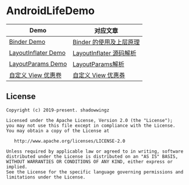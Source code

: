 # AndroidLifeDemo

| Demo | 对应文章 |
| ------ | ------ |
| [Binder Demo](https://github.com/shadowwingz/AndroidLifeDemo/tree/master/app/src/main/java/com/shadowwingz/androidlifedemo/binderdemo) | [Binder 的使用及上层原理](https://github.com/shadowwingz/AndroidLife/blob/master/%E6%A0%B8%E5%BF%83%E6%9C%BA%E5%88%B6/binder/Binder%20%E7%9A%84%E4%BD%BF%E7%94%A8%E5%8F%8A%E4%B8%8A%E5%B1%82%E5%8E%9F%E7%90%86/Binder%20%E7%9A%84%E4%BD%BF%E7%94%A8%E5%8F%8A%E4%B8%8A%E5%B1%82%E5%8E%9F%E7%90%86.md) |
| [LayoutInflater Demo](https://github.com/shadowwingz/AndroidLifeDemo/tree/master/app/src/main/java/com/shadowwingz/androidlifedemo/layoutinflaterdemo) | [LayoutInflater 源码解析](https://github.com/shadowwingz/AndroidLife/blob/master/ui/view/LayoutInflater%E6%BA%90%E7%A0%81%E8%A7%A3%E6%9E%90/LayoutInflater%20%E6%BA%90%E7%A0%81%E8%A7%A3%E6%9E%90.md) |
| [LayoutParams Demo](https://github.com/shadowwingz/AndroidLifeDemo/tree/master/app/src/main/java/com/shadowwingz/androidlifedemo/layoutparamsdemo) | [LayoutParams解析](https://github.com/shadowwingz/AndroidLife/blob/master/ui/view/LayoutParams%E8%A7%A3%E6%9E%90/LayoutParams%E8%A7%A3%E6%9E%90.md) |
| [自定义 View 优惠卷](https://github.com/shadowwingz/AndroidLifeDemo/tree/master/app/src/main/java/com/shadowwingz/androidlifedemo/customviewdemo/conpon) | [自定义 View 优惠券](https://github.com/shadowwingz/AndroidLife/blob/master/%E8%87%AA%E5%AE%9A%E4%B9%89%20View/coupon_display_view/coupon_display_view.md) |

License
-------

    Copyright (c) 2019-present. shadowwingz

    Licensed under the Apache License, Version 2.0 (the "License");
    you may not use this file except in compliance with the License.
    You may obtain a copy of the License at

       http://www.apache.org/licenses/LICENSE-2.0

    Unless required by applicable law or agreed to in writing, software
    distributed under the License is distributed on an "AS IS" BASIS,
    WITHOUT WARRANTIES OR CONDITIONS OF ANY KIND, either express or implied.
    See the License for the specific language governing permissions and
    limitations under the License.